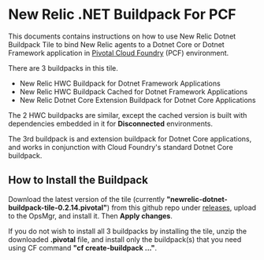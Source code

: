 # New Relic .NET Buildpack For PCF
This documents contains instructions on how to use New Relic Dotnet Buildpack Tile to bind New Relic agents to a Dotnet Core or Dotnet Framework application in [Pivotal Cloud Foundry][a] (PCF) environment.

There are 3 buildpacks in this tile.

* New Relic HWC Buildpack for Dotnet Framework Applications
* New Relic HWC Buildpack Cached for Dotnet Framework Applications
* New Relic Dotnet Core Extension Buildpack for Dotnet Core Applications

The 2 HWC buildpacks are similar, except the cached version is built with dependencies embedded in it for **Disconnected** environments. 

The 3rd buildpack is and extension buildpack for Dotnet Core applications, and works in conjunction with Cloud Foundry's standard Dotnet Core buildpack.

## How to Install the Buildpack
Download the latest version of the tile (currently **"newrelic-dotnet-buildpack-tile-0.2.14.pivotal"**) from this github repo under [releases][b], upload to the OpsMgr, and install it. Then **Apply changes**.

If you do not wish to install all 3 buildpacks by installing the tile, unzip the downloaded **.pivotal** file, and install only the buildpack(s) that you need using CF command **"cf create-buildpack ..."**.



[a]: https://pivotal.io/platform
[b]: https://github.com/newrelic/newrelic-dotnet-buildpack-tile/releases
